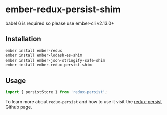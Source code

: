 # ember-redux-persist-shim

babel 6 is required so please use ember-cli v2.13.0+

## Installation

```bash
ember install ember-redux
ember install ember-lodash-es-shim
ember install ember-json-stringify-safe-shim
ember install ember-redux-persist-shim
```
## Usage

```js
import { persistStore } from 'redux-persist';
```

To learn more about `redux-persist` and how to use it visit the [redux-persist](https://github.com/rt2zz/redux-persist) Github page.

[ci-img]: https://img.shields.io/travis/ember-redux/ember-redux-persist-shim.svg "Travis CI Build Status"
[ci-url]: https://travis-ci.org/ember-redux/ember-redux-persist-shim
[ember-img]: https://img.shields.io/badge/ember-1.13.13+-green.svg "Ember 1.13.13+"
[npm-img]: https://img.shields.io/npm/v/ember-redux-persist-shim.svg "NPM Version"
[npm-url]: https://www.npmjs.com/package/ember-redux-persist-shim
